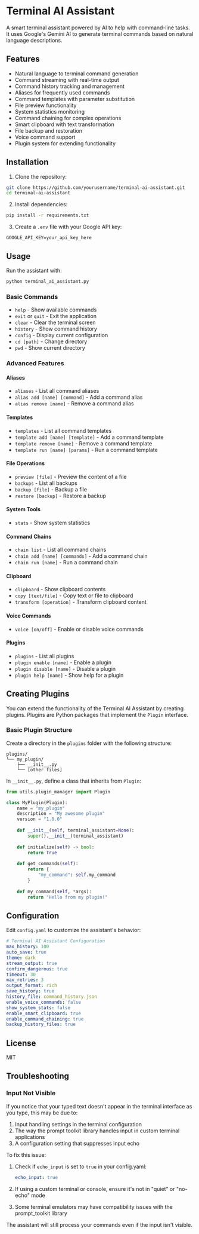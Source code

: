 # Terminal AI Assistant

A smart terminal assistant powered by AI to help with command-line tasks. It uses Google's Gemini AI to generate terminal commands based on natural language descriptions.

## Features

- Natural language to terminal command generation
- Command streaming with real-time output
- Command history tracking and management
- Aliases for frequently used commands
- Command templates with parameter substitution
- File preview functionality
- System statistics monitoring
- Command chaining for complex operations
- Smart clipboard with text transformation
- File backup and restoration
- Voice command support
- Plugin system for extending functionality

## Installation

1. Clone the repository:
```bash
git clone https://github.com/yourusername/terminal-ai-assistant.git
cd terminal-ai-assistant
```

2. Install dependencies:
```bash
pip install -r requirements.txt
```

3. Create a `.env` file with your Google API key:
```
GOOGLE_API_KEY=your_api_key_here
```

## Usage

Run the assistant with:
```bash
python terminal_ai_assistant.py
```

### Basic Commands

- `help` - Show available commands
- `exit` or `quit` - Exit the application
- `clear` - Clear the terminal screen
- `history` - Show command history
- `config` - Display current configuration
- `cd [path]` - Change directory
- `pwd` - Show current directory

### Advanced Features

#### Aliases

- `aliases` - List all command aliases
- `alias add [name] [command]` - Add a command alias
- `alias remove [name]` - Remove a command alias

#### Templates

- `templates` - List all command templates
- `template add [name] [template]` - Add a command template
- `template remove [name]` - Remove a command template
- `template run [name] [params]` - Run a command template

#### File Operations

- `preview [file]` - Preview the content of a file
- `backups` - List all backups
- `backup [file]` - Backup a file
- `restore [backup]` - Restore a backup

#### System Tools

- `stats` - Show system statistics

#### Command Chains

- `chain list` - List all command chains
- `chain add [name] [commands]` - Add a command chain
- `chain run [name]` - Run a command chain

#### Clipboard

- `clipboard` - Show clipboard contents
- `copy [text/file]` - Copy text or file to clipboard
- `transform [operation]` - Transform clipboard content

#### Voice Commands

- `voice [on/off]` - Enable or disable voice commands

#### Plugins

- `plugins` - List all plugins
- `plugin enable [name]` - Enable a plugin
- `plugin disable [name]` - Disable a plugin
- `plugin help [name]` - Show help for a plugin

## Creating Plugins

You can extend the functionality of the Terminal AI Assistant by creating plugins. Plugins are Python packages that implement the `Plugin` interface.

### Basic Plugin Structure

Create a directory in the `plugins` folder with the following structure:

```
plugins/
└── my_plugin/
    ├── __init__.py
    └── [other files]
```

In `__init__.py`, define a class that inherits from `Plugin`:

```python
from utils.plugin_manager import Plugin

class MyPlugin(Plugin):
    name = "my_plugin"
    description = "My awesome plugin"
    version = "1.0.0"
    
    def __init__(self, terminal_assistant=None):
        super().__init__(terminal_assistant)
    
    def initialize(self) -> bool:
        return True
    
    def get_commands(self):
        return {
            "my_command": self.my_command
        }
    
    def my_command(self, *args):
        return "Hello from my plugin!"
```

## Configuration

Edit `config.yaml` to customize the assistant's behavior:

```yaml
# Terminal AI Assistant Configuration
max_history: 100
auto_save: true
theme: dark
stream_output: true
confirm_dangerous: true
timeout: 30
max_retries: 3
output_format: rich
save_history: true
history_file: command_history.json
enable_voice_commands: false
show_system_stats: false
enable_smart_clipboard: true
enable_command_chaining: true
backup_history_files: true
```

## License

MIT 

## Troubleshooting

### Input Not Visible

If you notice that your typed text doesn't appear in the terminal interface as you type, this may be due to:

1. Input handling settings in the terminal configuration
2. The way the prompt toolkit library handles input in custom terminal applications
3. A configuration setting that suppresses input echo

To fix this issue:

1. Check if `echo_input` is set to `true` in your config.yaml:
   ```yaml
   echo_input: true
   ```

2. If using a custom terminal or console, ensure it's not in "quiet" or "no-echo" mode

3. Some terminal emulators may have compatibility issues with the prompt_toolkit library

The assistant will still process your commands even if the input isn't visible. 